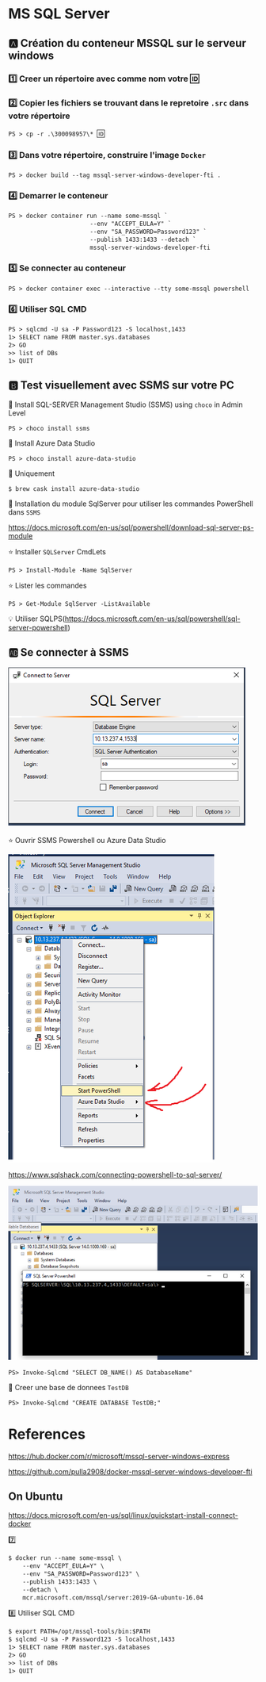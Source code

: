 # MS SQL Server

## :a: Création du conteneur MSSQL sur le serveur windows

### :one: Creer un répertoire avec comme nom votre :id:

### :two: Copier les fichiers se trouvant dans le repretoire `.src` dans votre répertoire

`PS > cp -r .\300098957\* `:id:` `

### :three: Dans votre répertoire, construire l'image `Docker`

```
PS > docker build --tag mssql-server-windows-developer-fti .
```

### :four: Demarrer le conteneur

```
PS > docker container run --name some-mssql `
                       --env "ACCEPT_EULA=Y" `
                       --env "SA_PASSWORD=Password123" `
                       --publish 1433:1433 --detach `
                       mssql-server-windows-developer-fti
```

### :five: Se connecter au conteneur

```
PS > docker container exec --interactive --tty some-mssql powershell
```


### :six: Utiliser SQL CMD

```
PS > sqlcmd -U sa -P Password123 -S localhost,1433
1> SELECT name FROM master.sys.databases
2> GO
>> list of DBs
1> QUIT
```

## :b: Test visuellement avec SSMS sur votre PC

:pushpin: Install SQL-SERVER Management Studio (SSMS) using `choco` in Admin Level

```
PS > choco install ssms
```

:pushpin: Install Azure Data Studio

```
PS > choco install azure-data-studio
```

:apple: Uniquement

```
$ brew cask install azure-data-studio
```

:pushpin: Installation du module SqlServer pour utiliser les commandes PowerShell dans `SSMS`

https://docs.microsoft.com/en-us/sql/powershell/download-sql-server-ps-module

:star: Installer `SQLServer` CmdLets 

```
PS > Install-Module -Name SqlServer
```

:star: Lister les commandes

```
PS > Get-Module SqlServer -ListAvailable
```

:bulb: Utiliser SQLPS(https://docs.microsoft.com/en-us/sql/powershell/sql-server-powershell)

## :ab: Se connecter à SSMS

![image](images/ssms.png)

:star: Ouvrir SSMS Powershell ou Azure Data Studio

<img src="images/SSMS_Menu.png" width="" heigth=""></img>

https://www.sqlshack.com/connecting-powershell-to-sql-server/


<img src="images/SQL_PS.png" width="" heigth=""></img>


```
PS> Invoke-Sqlcmd "SELECT DB_NAME() AS DatabaseName"
```

:pushpin: Creer une base de donnees `TestDB`

```
PS> Invoke-Sqlcmd "CREATE DATABASE TestDB;"
```



# References

https://hub.docker.com/r/microsoft/mssql-server-windows-express

https://github.com/pulla2908/docker-mssql-server-windows-developer-fti


## On Ubuntu

https://docs.microsoft.com/en-us/sql/linux/quickstart-install-connect-docker

:seven: 

```
$ docker run --name some-mssql \
    --env "ACCEPT_EULA=Y" \
    --env "SA_PASSWORD=Password123" \
    --publish 1433:1433 \
    --detach \
    mcr.microsoft.com/mssql/server:2019-GA-ubuntu-16.04
```

:eight: Utiliser SQL CMD

```
$ export PATH=/opt/mssql-tools/bin:$PATH
$ sqlcmd -U sa -P Password123 -S localhost,1433
1> SELECT name FROM master.sys.databases
2> GO
>> list of DBs
1> QUIT
```

